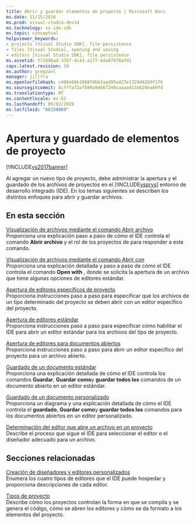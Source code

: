 ```yaml
---
title: Abrir y guardar elementos de proyecto | Microsoft Docs
ms.date: 11/15/2016
ms.prod: visual-studio-dev14
ms.technology: vs-ide-sdk
ms.topic: conceptual
helpviewer_keywords:
- projects [Visual Studio SDK], file persistence
- files [Visual Studio], opening and saving
- editors [Visual Studio SDK], file persistence
ms.assetid: f71898ad-335f-4c43-a177-4da87078afd1
caps.latest.revision: 10
ms.author: gregvanl
manager: jillfra
ms.openlocfilehash: c406e66b1008f0bb2aad95a427e1329d4269f1f6
ms.sourcegitcommit: 6cfffa72af599a9d667249caaaa411bb28ea69fd
ms.translationtype: MT
ms.contentlocale: es-ES
ms.lasthandoff: 09/02/2020
ms.locfileid: "68158069"
---
```

# <a name="opening-and-saving-project-items"></a>Apertura y guardado de elementos de proyecto
[!INCLUDE[vs2017banner](../../includes/vs2017banner.md)]

Al agregar un nuevo tipo de proyecto, debe administrar la apertura y el guardado de los archivos de proyectos en el [!INCLUDE[vsprvs](../../includes/vsprvs-md.md)] entorno de desarrollo integrado (IDE). En los temas siguientes se describen los distintos enfoques para abrir y guardar archivos.  
  
## <a name="in-this-section"></a>En esta sección  
 [Visualización de archivos mediante el comando Abrir archivo](../../extensibility/internals/displaying-files-by-using-the-open-file-command.md)  
 Proporciona una explicación paso a paso de cómo el IDE controla el comando **Abrir archivo** y el rol de los proyectos de para responder a este comando.  
  
 [Visualización de archivos mediante el comando Abrir con](../../extensibility/internals/displaying-files-by-using-the-open-with-command.md)  
 Proporciona una explicación detallada y paso a paso de cómo el IDE controla el comando **Open with** , donde se solicita la apertura de un archivo que tiene algunas opciones de editores estándar.  
  
 [Apertura de editores específicos de proyecto](../../extensibility/how-to-open-project-specific-editors.md)  
 Proporciona instrucciones paso a paso para especificar que los archivos de un tipo determinado del proyecto se deben abrir con un editor específico del proyecto.  
  
 [Apertura de editores estándar](../../extensibility/how-to-open-standard-editors.md)  
 Proporciona instrucciones paso a paso para especificar cómo habilitar el IDE para abrir un editor estándar para los archivos del tipo de proyecto.  
  
 [Apertura de editores para documentos abiertos](../../extensibility/how-to-open-editors-for-open-documents.md)  
 Proporciona instrucciones paso a paso para abrir un editor específico del proyecto para un archivo abierto.  
  
 [Guardado de un documento estándar](../../extensibility/internals/saving-a-standard-document.md)  
 Proporciona una explicación detallada de cómo el IDE controla los comandos **Guardar**, **Guardar como**y **guardar todos los** comandos de un documento abierto en un editor estándar.  
  
 [Guardado de un documento personalizado](../../extensibility/internals/saving-a-custom-document.md)  
 Proporciona un diagrama y una explicación detallada de cómo el IDE controla el **guardado**, **Guardar como**y **guardar todos los** comandos para los documentos abiertos en un editor personalizado.  
  
 [Determinación del editor que abre un archivo en un proyecto](../../extensibility/internals/determining-which-editor-opens-a-file-in-a-project.md)  
 Describe el proceso que sigue el IDE para seleccionar el editor o el diseñador adecuado para un archivo.  
  
## <a name="related-sections"></a>Secciones relacionadas  
 [Creación de diseñadores y editores personalizados](../../extensibility/creating-custom-editors-and-designers.md)  
 Enumera los cuatro tipos de editores que el IDE puede hospedar y proporciona descripciones de cada editor.  
  
 [Tipos de proyecto](../../extensibility/internals/project-types.md)  
 Describe cómo los proyectos controlan la forma en que se compila y se genera el código, cómo se abren los editores y cómo se da formato a los elementos del proyecto.
